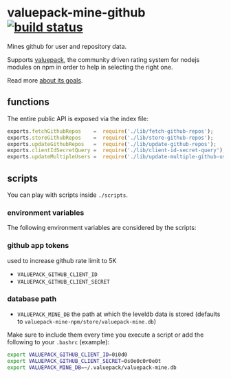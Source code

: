# valuepack-mine-github [![build status](https://secure.travis-ci.org/thlorenz/valuepack-mine-github.png)](http://travis-ci.org/thlorenz/valuepack-mine-github)

Mines github for user and repository data. 

Supports [valuepack](https://github.com/thlorenz/valuepack), the community driven rating system for nodejs modules on
npm in order to help in selecting the right one.

Read more [about its goals](https://github.com/thlorenz/valuepack/blob/master/goals.md).

## functions

The entire public API is exposed via the index file:

```js
exports.fetchGithubRepos    =  require('./lib/fetch-github-repos');
exports.storeGithubRepos    =  require('./lib/store-github-repos');
exports.updateGithubRepos   =  require('./lib/update-github-repos');
exports.clientIdSecretQuery =  require('./lib/client-id-secret-query');
exports.updateMultipleUsers =  require('./lib/update-multiple-github-users');
```

## scripts

You can play with scripts inside `./scripts`.

### environment variables

The following environment variables are considered by the scripts:

### github app tokens

used to increase github rate limit to 5K

- `VALUEPACK_GITHUB_CLIENT_ID`
- `VALUEPACK_GITHUB_CLIENT_SECRET`

### database path

- `VALUEPACK_MINE_DB` the path at which the leveldb data is stored (defaults to `valuepack-mine-npm/store/valuepack-mine.db`)

Make sure to include them every time you execute a script or add the following to your `.bashrc` (example):

```sh
export VALUEPACK_GITHUB_CLIENT_ID=0i0d0
export VALUEPACK_GITHUB_CLIENT_SECRET=0s0e0c0r0e0t
export VALUEPACK_MINE_DB=~/.valuepack/valuepack-mine.db
```
